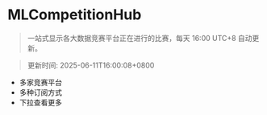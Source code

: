 # MLCompetitionHub

> 一站式显示各大数据竞赛平台正在进行的比赛，每天 16:00 UTC+8 自动更新。
  
> 更新时间: 2025-06-11T16:00:08+0800 

* 多家竞赛平台
* 多种订阅方式
* 下拉查看更多